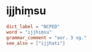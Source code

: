 # ijjhiṃsu

``` toml
dict_label = "NCPED"
word = "ijjhiṃsu"
grammar_comment = "aor. 3 sg."
see_also = ["ijjhati"]
```


